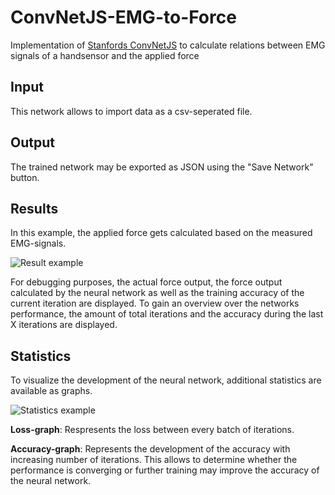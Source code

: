 # ConvNetJS-EMG-to-Force
Implementation of [Stanfords ConvNetJS](1) to calculate relations between EMG signals of a handsensor and the applied force

## Input
This network allows to import data as a csv-seperated file.

## Output
The trained network may be exported as JSON using the "Save Network" button.

## Results
In this example, the applied force gets calculated based on the measured EMG-signals. 

![Result example][result-img]

For debugging purposes, the actual force output, the force output calculated by the neural network as well as the training accuracy of the current iteration are displayed. To gain an overview over the networks performance, the amount of total iterations and the accuracy during the last X iterations are displayed.


## Statistics
To visualize the development of the neural network, additional statistics are available as graphs.

![Statistics example][statistics-example]

**Loss-graph**: Respresents the loss between every batch of iterations.

**Accuracy-graph**: Represents the development of the accuracy with increasing number of iterations. This allows to determine whether the performance is converging or further training may improve the accuracy of the neural network.


[1]: https://cs.stanford.edu/people/karpathy/convnetjs/
[result-img]: https://github.com/marcoabreu/ConvNetJS-EMG-to-Force/blob/master/github-img/results.PNG?raw=true
[statistics-example]: https://github.com/marcoabreu/ConvNetJS-EMG-to-Force/blob/master/github-img/statistics.PNG?raw=true
